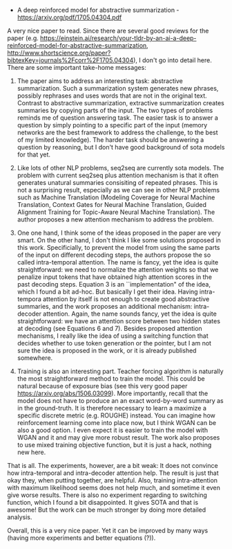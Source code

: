 - A deep reinforced model for abstractive summarization - https://arxiv.org/pdf/1705.04304.pdf

A very nice paper to read. Since there are several good reviews for the paper (e.g. https://einstein.ai/research/your-tldr-by-an-ai-a-deep-reinforced-model-for-abstractive-summarization, 
http://www.shortscience.org/paper?bibtexKey=journals%2Fcorr%2F1705.04304), I don't go into detail here. There are some important take-home messages:

1. The paper aims to address an interesting task: abstractive summarization. Such a summarization system generates new phrases, possibly rephrases and uses
words that are not in the original text. Contrast to abstractive summarization, extractive summarization creates summaries by copying parts of the input. The two types of
problems reminds me of question answering task. The easier task is to answer a question by simply pointing to a specific part of the input (memory networks are the best framework to 
address the challenge, to the best of my limited knowledge). The harder task should be answering a question by reasoning, but
I don't have good background of sota models for that yet.

2. Like lots of other NLP problems, seq2seq are currently sota models. The problem with current seq2seq plus attention mechanism
is that it often generates unatural summaries consisiting of repeated phrases. This is not a surprising result, especially
as we can see in other NLP problems such as Machine Translation (Modeling Coverage for Neural Machine Translation, Context Gates for Neural Machine Translation, Guided Alignment Training for Topic-Aware Neural Machine Translation).
The author proposes a new attention mechanism to address the problem.

3. One one hand, I think some of the ideas proposed in the paper are very smart. On the other hand, I don't think I like
some solutions proposed in this work. Specificially, to prevent the model from using the same parts of the input on different decoding
steps, the authors propose the so called intra-temporal attention. The name is fancy, yet the idea is quite straightforward: we need to
normalize  the attention weights so that we penalize input tokens that have obtained high attention scores in the past decoding
steps. Equation 3 is an ``implementation" of the idea, which I found a bit ad-hoc. But basically I get their idea.
Having intra-tempora attention by itself is not enough to create good abstractive summaries, and the work proposes an additional 
mechanism: intra-decoder attention. Again, the name sounds fancy, yet the idea is quite straightforward: we have an attention score
between two hidden states at decoding (see Equations 6 and 7). Besides proposed attention mechanisms, I really like the idea of using a switching function that decides whether to use token generation or the pointer, 
but I am not sure the idea is proposed in the work, or it is already published somewhere.

4. Training is also an interesting part. Teacher forcing algorithm is naturally the most straightforward method to train the model. 
This could be natural because of exposure bias (see this very good paper https://arxiv.org/abs/1506.03099). More importantly,
recall that the model does not have to produce an an exact word-by-word summary as in the ground-truth. It is therefore necessary to
learn a maximize a specific discrete metric (e.g. ROUGHE) instead. You can imagine how reinforcement learning come into place now, but I think WGAN can be also a good option. I even expect it is easier to train the model with WGAN and it and may give more robust result. The work also proposes to use
mixed training objective function, but it is just a hack, nothing new here.

That is all. The experiments, however, are a bit weak: It does not convince how intra-temporal and intra-decoder attention help.
The result is just that okay they, when putting together, are helpful. Also, training intra-attention with maximum likelihood seems does not help much, and sometime it even give worse results. There is also no experiment regarding to switching function, which I found a bit disappointed. It gives SOTA and that is awesome! But the work can be much stronger by doing more detailed analysis.

Overall, this is a very nice paper. Yet it can be improved by many ways (having more experiments and better equations (?)). 
